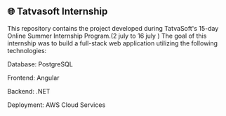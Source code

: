 
<h2> 🌐 Tatvasoft Internship </h2>


This repository contains the project developed during TatvaSoft's 15-day Online Summer Internship Program.(2 july to 16 july )
The goal of this internship was to build a full-stack web application utilizing the following technologies:

Database: PostgreSQL

Frontend: Angular

Backend: .NET 

Deployment: AWS Cloud Services


